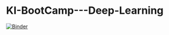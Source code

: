 # KI-BootCamp---Deep-Learning

[![Binder](https://mybinder.org/badge_logo.svg)](https://mybinder.org/v2/gh/jansenekowitsch/KI-BootCamp---Deep-Learning.git/main?labpath=Deep_Learning_Introduction9.ipynb)
